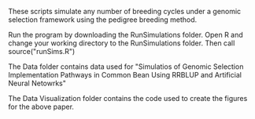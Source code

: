 These scripts simulate any number of breeding cycles under a genomic selection framework using the pedigree breeding method.

Run the program by downloading the RunSimulations folder. Open R and change your working directory to the RunSimulations folder. Then call source("runSims.R")

The Data folder contains data used for "Simulatios of Genomic Selection Implementation Pathways in Common Bean Using RRBLUP and Artificial Neural Netowrks"

The Data Visualization folder contains the code used to create the figures for the above paper.
     

